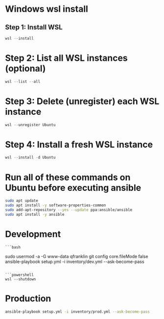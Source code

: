 # Windows wsl install
  ## Step 1: Install WSL
  ```powershell
  wsl --install
  ```
  
  # Step 2: List all WSL instances (optional)
  ```powershell
  wsl --list --all
  ```
  
  # Step 3: Delete (unregister) each WSL instance
  ```powershell
  wsl --unregister Ubuntu
  ```
  
  # Step 4: Install a fresh WSL instance
  ```powershell
  wsl --install -d Ubuntu
  ```
# Run all of these commands on Ubuntu before executing ansible
  ```bash
  sudo apt update
  sudo apt install -y software-properties-common
  sudo add-apt-repository --yes --update ppa:ansible/ansible
  sudo apt install -y ansible
  ```

# Development
    ```bash
  sudo usermod -a -G www-data qfranklin
  git config core.fileMode false
  ansible-playbook setup.yml -i inventory/dev.yml --ask-become-pass
  ```

  ```powershell
  wsl --shutdown
  ```

# Production  
  ```bash
  ansible-playbook setup.yml -i inventory/prod.yml --ask-become-pass
  ```